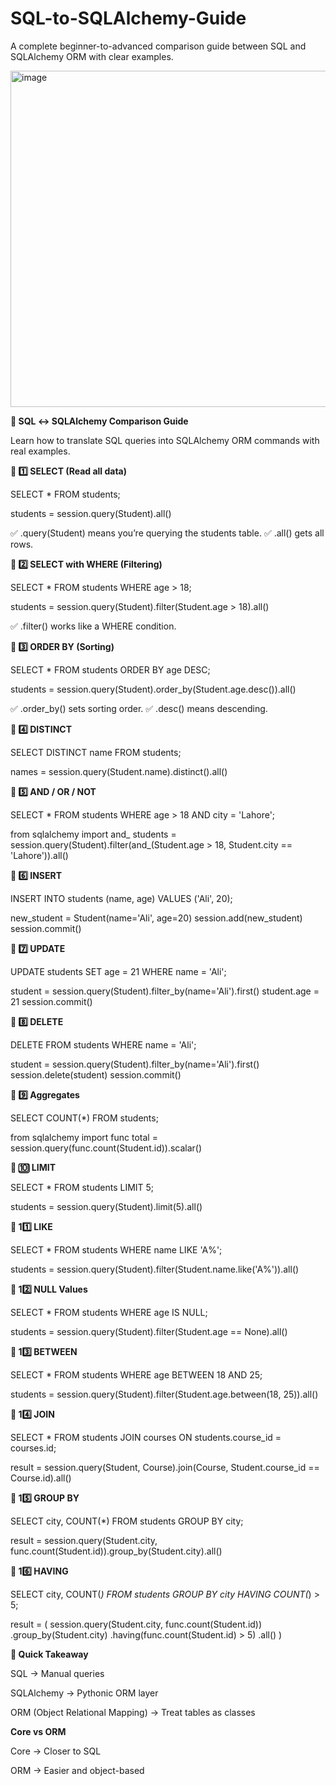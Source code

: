# SQL-to-SQLAlchemy-Guide
A complete beginner-to-advanced comparison guide between SQL and SQLAlchemy ORM with clear examples.

<img width="775" height="538" alt="image" src="https://github.com/user-attachments/assets/d724d272-3d3d-490d-957c-174340082673" />


**📘 SQL ↔ SQLAlchemy Comparison Guide**

Learn how to translate SQL queries into SQLAlchemy ORM commands with real examples.

**🧠 1️⃣ SELECT (Read all data)**

SELECT * FROM students;

students = session.query(Student).all()


✅ .query(Student) means you’re querying the students table.
✅ .all() gets all rows.

**🧠 2️⃣ SELECT with WHERE (Filtering)**

SELECT * FROM students WHERE age > 18;

students = session.query(Student).filter(Student.age > 18).all()


✅ .filter() works like a WHERE condition.

**🧠 3️⃣ ORDER BY (Sorting)**

SELECT * FROM students ORDER BY age DESC;

students = session.query(Student).order_by(Student.age.desc()).all()


✅ .order_by() sets sorting order.
✅ .desc() means descending.

**🧠 4️⃣ DISTINCT**

SELECT DISTINCT name FROM students;

names = session.query(Student.name).distinct().all()

**🧠 5️⃣ AND / OR / NOT**

SELECT * FROM students WHERE age > 18 AND city = 'Lahore';

from sqlalchemy import and_
students = session.query(Student).filter(and_(Student.age > 18, Student.city == 'Lahore')).all()

**🧠 6️⃣ INSERT**

INSERT INTO students (name, age) VALUES ('Ali', 20);

new_student = Student(name='Ali', age=20)
session.add(new_student)
session.commit()

**🧠 7️⃣ UPDATE**

UPDATE students SET age = 21 WHERE name = 'Ali';

student = session.query(Student).filter_by(name='Ali').first()
student.age = 21
session.commit()

**🧠 8️⃣ DELETE**

DELETE FROM students WHERE name = 'Ali';

student = session.query(Student).filter_by(name='Ali').first()
session.delete(student)
session.commit()

**🧠 9️⃣ Aggregates**

SELECT COUNT(*) FROM students;

from sqlalchemy import func
total = session.query(func.count(Student.id)).scalar()

**🧠 🔟 LIMIT**

SELECT * FROM students LIMIT 5;

students = session.query(Student).limit(5).all()

**🧠 11️⃣ LIKE**

SELECT * FROM students WHERE name LIKE 'A%';

students = session.query(Student).filter(Student.name.like('A%')).all()

**🧠 12️⃣ NULL Values**

SELECT * FROM students WHERE age IS NULL;

students = session.query(Student).filter(Student.age == None).all()

**🧠 13️⃣ BETWEEN**

SELECT * FROM students WHERE age BETWEEN 18 AND 25;

students = session.query(Student).filter(Student.age.between(18, 25)).all()

**🧠 14️⃣ JOIN**

SELECT * FROM students JOIN courses ON students.course_id = courses.id;

result = session.query(Student, Course).join(Course, Student.course_id == Course.id).all()

**🧠 15️⃣ GROUP BY**

SELECT city, COUNT(*) FROM students GROUP BY city;

result = session.query(Student.city, func.count(Student.id)).group_by(Student.city).all()

**🧠 16️⃣ HAVING**

SELECT city, COUNT(*) FROM students GROUP BY city HAVING COUNT(*) > 5;

result = (
    session.query(Student.city, func.count(Student.id))
    .group_by(Student.city)
    .having(func.count(Student.id) > 5)
    .all()
)


**🧩 Quick Takeaway**

SQL → Manual queries

SQLAlchemy → Pythonic ORM layer

ORM (Object Relational Mapping) → Treat tables as classes

**Core vs ORM**

Core → Closer to SQL

ORM → Easier and object-based
